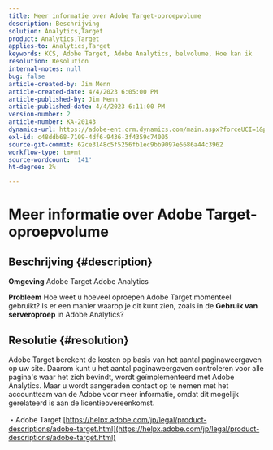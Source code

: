 ```yaml
---
title: Meer informatie over Adobe Target-oproepvolume
description: Beschrijving
solution: Analytics,Target
product: Analytics,Target
applies-to: Analytics,Target
keywords: KCS, Adobe Target, Adobe Analytics, belvolume, Hoe kan ik
resolution: Resolution
internal-notes: null
bug: false
article-created-by: Jim Menn
article-created-date: 4/4/2023 6:05:00 PM
article-published-by: Jim Menn
article-published-date: 4/4/2023 6:11:00 PM
version-number: 2
article-number: KA-20143
dynamics-url: https://adobe-ent.crm.dynamics.com/main.aspx?forceUCI=1&pagetype=entityrecord&etn=knowledgearticle&id=6b960434-13d3-ed11-a7c7-6045bd006268
exl-id: c48ddb68-7109-4df6-9436-3f4359c74005
source-git-commit: 62ce3148c5f5256fb1ec9bb9097e5686a44c3962
workflow-type: tm+mt
source-wordcount: '141'
ht-degree: 2%

---
```


# Meer informatie over Adobe Target-oproepvolume

## Beschrijving {#description}


<b>Omgeving</b>
Adobe Target Adobe Analytics

<b>Probleem</b>
Hoe weet u hoeveel oproepen Adobe Target momenteel gebruikt?
Is er een manier waarop je dit kunt zien, zoals in de <b>Gebruik van serveroproep</b> in Adobe Analytics?


## Resolutie {#resolution}


Adobe Target berekent de kosten op basis van het aantal paginaweergaven op uw site.
Daarom kunt u het aantal paginaweergaven controleren voor alle pagina&#39;s waar het zich bevindt, wordt geïmplementeerd met Adobe Analytics.
Maar u wordt aangeraden contact op te nemen met het accountteam van de Adobe voor meer informatie, omdat dit mogelijk gerelateerd is aan de licentieovereenkomst.

・Adobe Target
[https://helpx.adobe.com/jp/legal/product-descriptions/adobe-target.html](https://helpx.adobe.com/jp/legal/product-descriptions/adobe-target.html)
